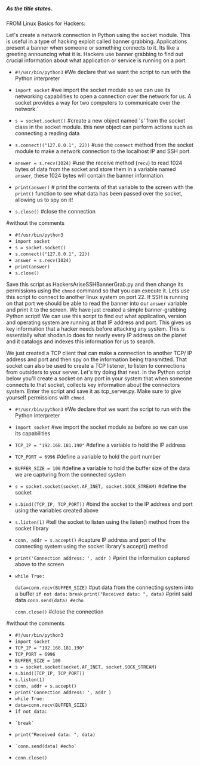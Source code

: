 ##### As the title states.
FROM Linux Basics for Hackers:

Let's create a network connection in Python using the socket module. 
This is useful in a type of hacking exploit called banner grabbing. Applications present a banner when someone or something connects to it. Its like a greeting announcing what it is. Hackers use banner grabbing to find out crucial information about what application or service is running on a port. 

- `#!/usr/bin/python3` #We declare that we want the script to run with the Python interpreter

- `import socket` #we import the socket module so we can use its networking capabilities to open a connection over the network for us. A socket provides a way for two computers to communicate over the network.`
- `s = socket.socket()` #create a new object named 's' from the socket class in the socket module. this new object can perform actions such as connecting a reading data
- `s.connect(("127.0.0.1", 22))` #use the `connect` method from the socket module to make a network connection to the localhost IP and SSH port.
- `answer = s.recv(1024)` #use the receive method (`recv`) to read 1024 bytes of data from the socket and store them in a variable named `answer`, these 1024 bytes will contain the banner information. 
- `print(answer)` # print the contents of that variable to the screen with the `print()` function to see what data has been passed over the socket, allowing us to spy on it!
- `s.close()` #close the connection

#without the comments
- `#!/usr/bin/python3`
- `import socket`
- `s = socket.socket()`
- `s.connect(("127.0.0.1", 22))`
- `answer = s.recv(1024)`
- `print(answer)`
- `s.close()`

Save this script as HackersAriseSSHBannerGrab.py and then change its permissions using the `chmod` command so that you can execute it.
Lets use this script to connect to another linux system on port 22. If SSH is running on that port we should be able to read the banner into our `answer` variable and print it to the screen.
We have just created a simple banner-grabbing Python script! We can use this script to find out what application, version and operating system are running at that IP address and port. This gives us key information that a hacker needs before attacking any system. This is essentially what shodan.io does for nearly every IP address on the planet and it catalogs and indexes this information for us to search.

We just created a TCP client that can make a connection to another TCP/ IP address and port and then spy on the information being transmitted. That socket can also be used to create a TCP listener, to listen to connections from outsiders to your server. Let's try doing that next.
 In the Python script below you'll create a socket on any port in your system that when someone connects to that socket, collects key information about the connectors system.
 Enter the script and save it as tcp_server.py. Make sure to give yourself permissions with `chmod`.
 
 - `#!/usr/bin/python3` #We declare that we want the script to run with the Python interpreter
 
 - `import socket` #we import the socket module as before so we can use its capabilities
 
 - `TCP_IP = "192.168.181.190"` #define a variable to hold the IP address
 - `TCP_PORT = 6996` #define a variable to hold the port number
 - `BUFFER_SIZE = 100` #define a variable to hold the buffer size of the data we are capturing from the connected system
 
 - `s = socket.socket(socket.AF_INET, socket.SOCK_STREAM)` #define the socket
 - `s.bind((TCP_IP, TCP_PORT))` #bind the socket to the IP address and port using the variables created above
 - `s.listen(1)` #tell the socket to listen using the listen() method from the socket library
 
 - `conn, addr = s.accept()` #capture IP address and port of the connecting system using the socket library's accept() method
 - `print('Connection address: ', addr )` #print the information captured above to the screen
 
 - `while True:`
  
     `data=conn.recv(BUFFER_SIZE)` #put data from the connecting system into a buffer
     `if not data:`
       `break`
     `print("Received data: ", data)` #print said data
     `conn.send(data) #echo`
   
   `conn.close()` #close the connection
 
 #without the comments
 - `#!/usr/bin/python3`
 - `import socket`
 - `TCP_IP = "192.168.181.190"`
 - `TCP_PORT = 6996`
 - `BUFFER_SIZE = 100`
 - `s = socket.socket(socket.AF_INET, socket.SOCK_STREAM)`
 - `s.bind((TCP_IP, TCP_PORT))`
 - `s.listen(1)`
 - `conn, addr = s.accept()`
 - `print('Connection address: ', addr )`
 - `while True:`
 -   `data=conn.recv(BUFFER_SIZE)`
 -   `if not data:`
 -     `break`
 -   `print("Received data: ", data)`
 -     `conn.send(data) #echo`
 - `conn.close()`
 
 
 
 
 
 
 
